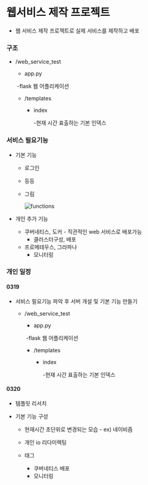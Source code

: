 # 웹서비스 제작 프로젝트

- 웹 서비스 제작 프로젝트로 실제 서비스를 제작하고 배포



### 구조

- /web_service_test

  - app.py

  ​		-flask 웹 어플리케이션

  - /templates

    - index 

      -현재 시간 표출하는 기본 인덱스





### 서비스 필요기능

- 기본 기능

  - 로그인

  - 등등

  - 그림

    ![functions](https://github.com/sehooh5/SHtoken/assets/58541635/62d9fc14-bad0-409c-a49e-71ab01378553)



- 개인 추가 기능
  - 쿠버네티스, 도커 - 직관적인 web 서비스로 배포가능
    - 클러스터구성, 배포
  - 프로메테우스, 그라파나
    - 모니터링



### 개인 일정

#### 0319

- 서비스 필요기능 파악 후 서버 개설 및 기본 기능 만들기

  - /web_service_test

    - app.py

    ​		-flask 웹 어플리케이션

    - /templates

      - index 

        -현재 시간 표출하는 기본 인덱스



#### 0320

- 템플릿 리서치

- 기본 기능 구성

  - 현재시간 초단위로 변경되는 모습 - ex) 네이비즘

  - 개인 io 리다이렉팅 

  - 태그

    - 쿠버네티스 배포
    - 모니터링

    